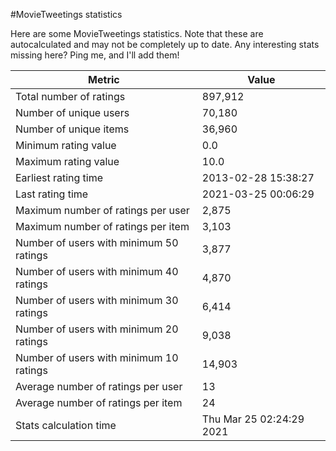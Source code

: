 #MovieTweetings statistics

Here are some MovieTweetings statistics. Note that these are autocalculated and may not be completely up to date. Any interesting stats missing here? Ping me, and I'll add them!

Metric | Value
--- | ---
Total number of ratings                 | 897,912
Number of unique users                  | 70,180
Number of unique items                  | 36,960
Minimum rating value                    | 0.0
Maximum rating value                    | 10.0
Earliest rating time                    | 2013-02-28 15:38:27
Last rating time                        | 2021-03-25 00:06:29
Maximum number of ratings per user      | 2,875
Maximum number of ratings per item      | 3,103
Number of users with minimum 50 ratings | 3,877
Number of users with minimum 40 ratings | 4,870
Number of users with minimum 30 ratings | 6,414
Number of users with minimum 20 ratings | 9,038
Number of users with minimum 10 ratings | 14,903
Average number of ratings per user      | 13
Average number of ratings per item      | 24
Stats calculation time                  | Thu Mar 25 02:24:29 2021

